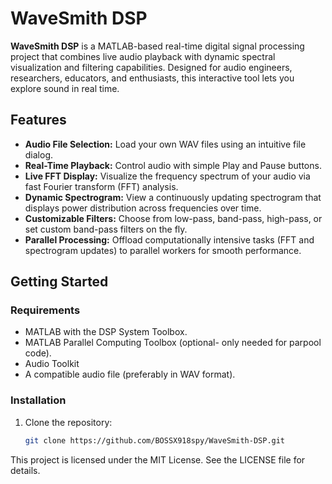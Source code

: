 # WaveSmith DSP

**WaveSmith DSP** is a MATLAB-based real-time digital signal processing project that combines live audio playback with dynamic spectral visualization and filtering capabilities. Designed for audio engineers, researchers, educators, and enthusiasts, this interactive tool lets you explore sound in real time.

## Features

- **Audio File Selection:** Load your own WAV files using an intuitive file dialog.
- **Real-Time Playback:** Control audio with simple Play and Pause buttons.
- **Live FFT Display:** Visualize the frequency spectrum of your audio via fast Fourier transform (FFT) analysis.
- **Dynamic Spectrogram:** View a continuously updating spectrogram that displays power distribution across frequencies over time.
- **Customizable Filters:** Choose from low-pass, band-pass, high-pass, or set custom band-pass filters on the fly.
- **Parallel Processing:** Offload computationally intensive tasks (FFT and spectrogram updates) to parallel workers for smooth performance.

## Getting Started

### Requirements
- MATLAB with the DSP System Toolbox.
- MATLAB Parallel Computing Toolbox (optional- only needed for parpool code).
- Audio Toolkit
- A compatible audio file (preferably in WAV format).

### Installation
1. Clone the repository:
   ```bash
   git clone https://github.com/BOSSX918spy/WaveSmith-DSP.git
This project is licensed under the MIT License. See the LICENSE file for details.
